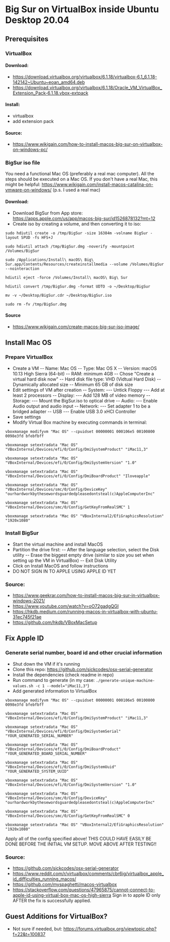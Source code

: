 # Big Sur on VirtualBox inside Ubuntu Desktop 20.04

## Prerequisites
### VirtualBox
#### Download: 
- https://download.virtualbox.org/virtualbox/6.1.18/virtualbox-6.1_6.1.18-142142~Ubuntu~eoan_amd64.deb
- https://download.virtualbox.org/virtualbox/6.1.18/Oracle_VM_VirtualBox_Extension_Pack-6.1.18.vbox-extpack

#### Install: 
- virtualbox
- add extension pack

#### Source:
- https://www.wikigain.com/how-to-install-macos-big-sur-on-virtualbox-on-windows-pc/

### BigSur iso file
You need a functional Mac OS (preferably a real mac computer). 
All the steps should be executed on a Mac OS.
If you don't have a real Mac, this might be helpful: https://www.wikigain.com/install-macos-catalina-on-vmware-on-windows/ (p.s. I used a real mac)

#### Download: 
- Download BigSur from App store: https://apps.apple.com/us/app/macos-big-sur/id1526878132?mt=12
- Create iso by creating a volume, and then converting it to iso: 
```
sudo hdiutil create -o /tmp/BigSur -size 16384m -volname BigSur -layout SPUD -fs HFS+J
```

```
sudo hdiutil attach /tmp/BigSur.dmg -noverify -mountpoint /Volumes/BigSur
```

```
sudo /Applications/Install\ macOS\ Big\ Sur.app/Contents/Resources/createinstallmedia --volume /Volumes/BigSur --nointeraction
```

```
hdiutil eject -force /Volumes/Install\ macOS\ Big\ Sur
```

```
hdiutil convert /tmp/BigSur.dmg -format UDTO -o ~/Desktop/BigSur
```

```
mv -v ~/Desktop/BigSur.cdr ~/Desktop/BigSur.iso
```

```
sudo rm -fv /tmp/BigSur.dmg
```

#### Source
- https://www.wikigain.com/create-macos-big-sur-iso-image/

## Install Mac OS 
### Prepare VirtualBox
- Create a VM
  -- Name: Mac OS
  -- Type: Mac OS X
  -- Version: macOS 10.13 High Sierra (64-bit)
  -- RAM: minimum 4GB
  -- Chose "Create a virtual hard disk now"
  -- Hard disk file type: VHD (Vidtual Hard Disk)
  -- Dynamically allocated size
  -- Minimum 65 GB of disk size
- Edit settings of VM after creation
  -- System:
    --- Untick Floppy
    --- Add at least 2 processors
  -- Display: 
     --- Add 128 MB of video memory
  -- Storage: 
     --- Mount the BigSur.iso to optical drive
  -- Audio:
     --- Enable Audio output and audio input
  -- Network: 
     --- Set adapter 1 to be a bridged adapter
  -- USB
     --- Enable USB 3.0 xHCI Controller
- Save settings
- Modify Virtual Box machine by executing commands in terminal:
```
vboxmanage modifyvm "Mac OS" --cpuidset 00000001 000106e5 00100800 0098e3fd bfebfbff
```

```
vboxmanage setextradata "Mac OS" "VBoxInternal/Devices/efi/0/Config/DmiSystemProduct" "iMac11,3"
```

```
vboxmanage setextradata "Mac OS" "VBoxInternal/Devices/efi/0/Config/DmiSystemVersion" "1.0"
```

```
vboxmanage setextradata "Mac OS" "VBoxInternal/Devices/efi/0/Config/DmiBoardProduct" "Iloveapple"
```

```
vboxmanage setextradata "Mac OS" "VBoxInternal/Devices/smc/0/Config/DeviceKey" "ourhardworkbythesewordsguardedpleasedontsteal(c)AppleComputerInc"
```

```
vboxmanage setextradata "Mac OS" "VBoxInternal/Devices/smc/0/Config/GetKeyFromRealSMC" 1
```

```
vboxmanage setextradata "Mac OS" "VBoxInternal2/EfiGraphicsResolution" "1920x1080"
```

### Install BigSur
- Start the virtual machine and install MacOS
- Partition the drive first:
  -- After the language selection, select the Disk utility
  -- Erase the biggest empty drive (similar to size you set when setting up the VM in VirtualBox)
  -- Exit Disk Utility
- Click on Install MacOS and follow instructions
- DO NOT SIGN IN TO APPLE USING APPLE ID YET

### Source: 
- https://www.geekrar.com/how-to-install-macos-big-sur-in-virtualbox-windows-2021/
- https://www.youtube.com/watch?v=oO72gadgQGI
- https://hkdb.medium.com/running-macos-in-virtualbox-with-ubuntu-31ec745f21ae
- https://github.com/hkdb/VBoxMacSetup

## Fix Apple ID
### Generate serial number, board id and other crucial information
- Shut down the VM if it's running
- Clone this repo: https://github.com/sickcodes/osx-serial-generator
- Install the dependencies (check readme in repo)
- Run command to generate (in my case: `./generate-unique-machine-values.sh -c 1 --model="iMac11,3"`)
- Add generated information to VirtualBox
```
vboxmanage modifyvm "Mac OS" --cpuidset 00000001 000106e5 00100800 0098e3fd bfebfbff
```

```
vboxmanage setextradata "Mac OS" "VBoxInternal/Devices/efi/0/Config/DmiSystemProduct" "iMac11,3"
```

```
vboxmanage setextradata "Mac OS" "VBoxInternal/Devices/efi/0/Config/DmiSystemSerial" "YOUR_GENERATED_SERIAL_NUMBER"
```

```
vboxmanage setextradata "Mac OS" "VBoxInternal/Devices/efi/0/Config/DmiBoardProduct" "YOUR_GENERATED_BOARD_SERIAL_NUMBER"
```

```
vboxmanage setextradata "Mac OS" "VBoxInternal/Devices/efi/0/Config/DmiSystemUuid" "YOUR_GENERATED_SYSTEM_UUID"
```

```
vboxmanage setextradata "Mac OS" "VBoxInternal/Devices/efi/0/Config/DmiSystemVersion" "1.0"
```

```
vboxmanage setextradata "Mac OS" "VBoxInternal/Devices/smc/0/Config/DeviceKey" "ourhardworkbythesewordsguardedpleasedontsteal(c)AppleComputerInc"
```

```
vboxmanage setextradata "Mac OS" "VBoxInternal/Devices/smc/0/Config/GetKeyFromRealSMC" 0
```

```
vboxmanage setextradata "Mac OS" "VBoxInternal2/EfiGraphicsResolution" "1920x1080"
```

Apply all of the config specified above! 
THIS COULD HAVE EASILY BE DONE BEFORE THE INITIAL VM SETUP. MOVE ABOVE AFTER TESTING!!

### Source:
- https://github.com/sickcodes/osx-serial-generator
- https://www.reddit.com/r/virtualbox/comments/cbr6ig/virtualbox_apple_id_difficulties_running_macos/
- https://github.com/myspaghetti/macos-virtualbox
- https://stackoverflow.com/questions/47965875/cannot-connect-to-apple-id-using-virtual-box-mac-os-high-sierra
Sign in to apple ID only AFTER the fix is successfully applied.

## Guest Additions for VirtualBox?
- Not sure if needed, but: https://forums.virtualbox.org/viewtopic.php?f=22&t=100837
